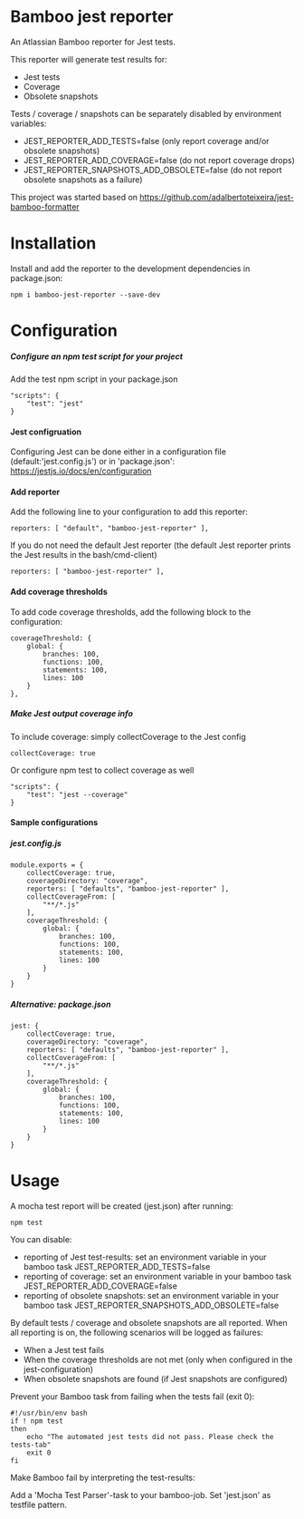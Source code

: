 # Bamboo jest reporter
An Atlassian Bamboo reporter for Jest tests. 

This reporter will generate test results for:
* Jest tests
* Coverage
* Obsolete snapshots

Tests / coverage / snapshots can be separately disabled by environment variables:
* JEST_REPORTER_ADD_TESTS=false (only report coverage and/or obsolete snapshots)
* JEST_REPORTER_ADD_COVERAGE=false (do not report coverage drops)
* JEST_REPORTER_SNAPSHOTS_ADD_OBSOLETE=false (do not report obsolete snapshots as a failure)

This project was started based on https://github.com/adalbertoteixeira/jest-bamboo-formatter

# Installation
Install and add the reporter to the development dependencies in package.json:
```
npm i bamboo-jest-reporter --save-dev
```

# Configuration
##### Configure an npm test script for your project
Add the test npm script in your package.json
```
"scripts": {
    "test": "jest"
}
```
#### Jest configruation
Configuring Jest can be done either in a configuration file (default:'jest.config.js') or in 'package.json':
https://jestjs.io/docs/en/configuration

#### Add reporter
Add the following line to your configuration to add this reporter:
```
reporters: [ "default", "bamboo-jest-reporter" ],
```
If you do not need the default Jest reporter
(the default Jest reporter prints the Jest results in the bash/cmd-client)
```
reporters: [ "bamboo-jest-reporter" ],
```
#### Add coverage thresholds
To add code coverage thresholds, add the following block to the configuration:
```
coverageThreshold: {
    global: {
        branches: 100,
        functions: 100,
        statements: 100,
        lines: 100
    }
},
```
##### Make Jest output coverage info
To include coverage: simply collectCoverage to the Jest config
```
collectCoverage: true
```
Or configure npm test to collect coverage as well
```
"scripts": {
    "test": "jest --coverage"
}
```
#### Sample configurations
##### jest.config.js
```
module.exports = {
	collectCoverage: true,
	coverageDirectory: "coverage",
	reporters: [ "defaults", "bamboo-jest-reporter" ],
	collectCoverageFrom: [
		"**/*.js"
	],
	coverageThreshold: {
		global: {
			branches: 100,
			functions: 100,
			statements: 100,
			lines: 100
		}
	}
}
```
##### Alternative: package.json
```
jest: {
	collectCoverage: true,
	coverageDirectory: "coverage",
	reporters: [ "defaults", "bamboo-jest-reporter" ],
	collectCoverageFrom: [
		"**/*.js"
	],
	coverageThreshold: {
		global: {
			branches: 100,
			functions: 100,
			statements: 100,
			lines: 100
		}
	}
}
```

# Usage
A mocha test report will be created (jest.json) after running:
```
npm test
```
You can disable:
* reporting of Jest test-results: set an environment variable in your bamboo task JEST_REPORTER_ADD_TESTS=false
* reporting of coverage: set an environment variable in your bamboo task JEST_REPORTER_ADD_COVERAGE=false
* reporting of obsolete snapshots: set an environment variable in your bamboo task JEST_REPORTER_SNAPSHOTS_ADD_OBSOLETE=false

By default tests / coverage and obsolete snapshots are all reported. When all reporting is on, the following scenarios will be logged as failures:
* When a Jest test fails
* When the coverage thresholds are not met (only when configured in the jest-configuration)
* When obsolete snapshots are found (if Jest snapshots are configured)

Prevent your Bamboo task from failing when the tests fail (exit 0):
```
#!/usr/bin/env bash
if ! npm test
then
    echo "The automated jest tests did not pass. Please check the tests-tab"
    exit 0
fi
```

Make Bamboo fail by interpreting the test-results:

Add a 'Mocha Test Parser'-task to your bamboo-job. Set 'jest.json' as testfile pattern.
